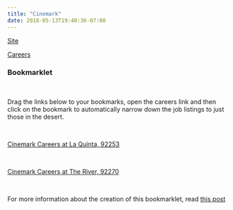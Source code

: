 ```yaml
---
title: "Cinemark"
date: 2018-05-13T19:40:36-07:00
---
```


[Site]

[Careers]

### Bookmarklet

&nbsp;

Drag the links below to your bookmarks, open the careers link and then click on the bookmark to automatically narrow down the job listings to just those in the desert.  

&nbsp;

<a href="javascript:(function(){document.getElementById('keyword').value=92253;document.forms[0].elements[7].click();})();">Cinemark Careers at La Quinta, 92253</a>

&nbsp;

<a href="javascript:(function(){document.getElementById('keyword').value=92270;document.forms[0].elements[7].click();})();">Cinemark Careers at The River, 92270</a>

&nbsp;

For more information about the creation of this bookmarklet, read <a href="../../blog/cinemark_careers_bookmarklet">this post</a>


[Site]: http://cinemark.com
[Careers]: http://recruiting.talentreef.com/cinemark

